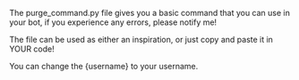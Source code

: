 The purge_command.py file gives you a basic command that you can use in your bot, if you experience any errors, please notify me!

The file can be used as either an inspiration, or just copy and paste it in YOUR code!

You can change the {username} to your username. 
